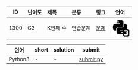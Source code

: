 | ID | 난이도 | 제목 | 분류 | 링크 | 언어 |
| -- | ---- | :-- | :-- | --- | --- |
| 1300 | G3 | K번째 수 | 연습문제 | [문제](https://www.acmicpc.net/problem/1300) | [![python3](/assets/python3.svg)](/solutions/%5BG3%5D1300%20K번째%20수/submit.py)  |

| 언어 | short | solution | submit |
| --- | ----- | -------- | ------ |
| Python3 | - | - | [submit.py](submit.py) |
